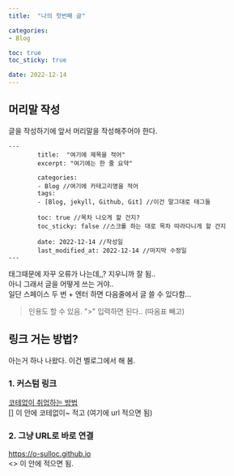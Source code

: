 ```yaml
---
title:  "나의 첫번째 글"

categories:
- Blog

toc: true
toc_sticky: true

date: 2022-12-14
---
```

## 머리말 작성  
글을 작성하기에 앞서 머리말을 작성해주어야 한다.
```
---
        title:  "여기에 제목을 적어"
        excerpt: "여기에는 한 줄 요약"

        categories:
        - Blog //여기에 카테고리명을 적어
        tags:
        - [Blog, jekyll, Github, Git] //이건 말그대로 태그들

        toc: true //목차 나오게 할 건지?
        toc_sticky: false //스크롤 하는 대로 목차 따라다니게 할 건지

        date: 2022-12-14 //작성일
        last_modified_at: 2022-12-14 //마지막 수정일
---
```
태그때문에 자꾸 오류가 나는데,,? 지우니까 잘 됨..  
아니 그래서 글을 어떻게 쓰는 거야..  
일단 스페이스 두 번 + 엔터 하면 다음줄에서 글 쓸 수 있다함...

>인용도 할 수 있음. ">" 입력하면 된다.. (따옴표 빼고)

## 링크 거는 방법?
아는거 하나 나왔다. 이건 벨로그에서 해 봄.
### 1. 커스텀 링크
[코테없이 취업하는 방법](https://media.giphy.com/media/KDRv3QggAjyo/giphy.gif "날 눌러")  
[] 이 안에 코테없이~ 적고 (여기에 url 적으면 됨)

### 2. 그냥 URL로 바로 연결
<https://o-sulloc.github.io>  
<> 이 안에 적으면 됨.
